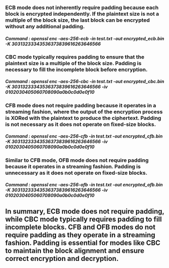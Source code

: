 ### ECB mode does not inherently require padding because each block is encrypted independently. If the plaintext size is not a multiple of the block size, the last block can be encrypted without any additional padding.
##### Command : openssl enc -aes-256-ecb -in test.txt -out encrypted_ecb.bin -K 30313233343536373839616263646566
### CBC mode typically requires padding to ensure that the plaintext size is a multiple of the block size. Padding is necessary to fill the incomplete block before encryption.
##### Command : openssl enc -aes-256-cbc -in test.txt -out encrypted_cbc.bin -K 30313233343536373839616263646566 -iv 0102030405060708090a0b0c0d0e0f10
### CFB mode does not require padding because it operates in a streaming fashion, where the output of the encryption process is XORed with the plaintext to produce the ciphertext. Padding is not necessary as it does not operate on fixed-size blocks.
##### Command : openssl enc -aes-256-cfb -in test.txt -out encrypted_cfb.bin -K 30313233343536373839616263646566 -iv 0102030405060708090a0b0c0d0e0f10
### Similar to CFB mode, OFB mode does not require padding because it operates in a streaming fashion. Padding is unnecessary as it does not operate on fixed-size blocks.
##### Command : openssl enc -aes-256-ofb -in test.txt -out encrypted_ofb.bin -K 30313233343536373839616263646566 -iv 0102030405060708090a0b0c0d0e0f10
## In summary, ECB mode does not require padding, while CBC mode typically requires padding to fill incomplete blocks. CFB and OFB modes do not require padding as they operate in a streaming fashion. Padding is essential for modes like CBC to maintain the block alignment and ensure correct encryption and decryption.
